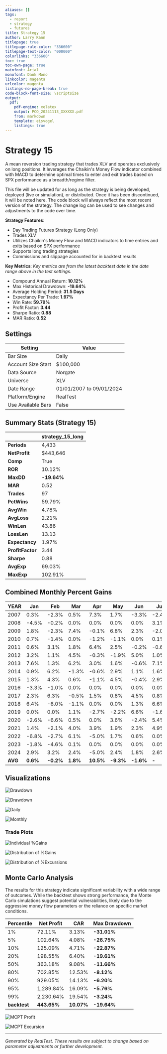 ```yaml
---
aliases: []
tags: 
  - report
  - strategy
  - futures
title: Strategy 15
author: Larry Kann
titlepage: true
titlepage-rule-color: "336600"
titlepage-text-color: "000000"
colorlinks: "336600"
toc: true
toc-own-page: true
mainfont: Arial
monofont: Dank Mono
linkcolor: magenta
urlcolor: magenta
listings-no-page-break: true
code-block-font-size: \scriptsize
output:
  pdf:
    pdf-engine: xelatex
    output: PCO_20241113_XXXXXX.pdf
    from: markdown
    template: eisvogel
    listings: true
---
```

# Strategy 15

A mean reversion trading strategy that trades XLV and operates exclusively on long positions. It leverages the Chaikin's Money Flow indicator combined with MACD to determine optimal times to enter and exit trades based on SPX performance as a breadth/regime filter.

This file will be updated for as long as the strategy is being developed, deployed (live or simulation), or distributed. Once it has been discontinued, it will be noted here. The code block will always reflect the most recent version of the strategy. The change log can be used to see changes and adjustments to the code over time.

**Strategy Features**:

- Day Trading Futures Strategy (Long Only)
- Trades XLV
- Utilizes Chaikin's Money Flow and MACD indicators to time entries and exits based on SPX performance
- Supports long trading strategies
- Commissions and slippage accounted for in backtest results

**Key Metrics**: _Key metrics are from the latest backtest date in the date range above in the test settings._

- Compound Annual Return: **10.12%**
- Max Historical Drawdown: **-19.64%**
- Average Holding Period: **31.5 Days**
- Expectancy Per Trade: **1.97%**
- Win Rate: **59.79%**
- Profit Factor: **3.44**
- Sharpe Ratio: **0.88**
- MAR Ratio: **0.52**

## Settings

| Setting            | Value                    |
| ------------------ | ------------------------ |
| Bar Size           | Daily                    |
| Account Size Start | $100,000                 |
| Data Source        | Norgate                  |
| Universe           | XLV                      |
| Date Range         | 01/01/2007 to 09/01/2024 |
| Platform/Engine    | RealTest                 |
| Use Available Bars | False                    |

## Summary Stats (Strategy 15)

|              | strategy_15_long |
| ------------ | ---------------- |
| **Periods**      | 4,433            |
| **NetProfit**    | $443,646         |
| **Comp**         | True             |
| **ROR**          | 10.12%           |
| **MaxDD**        | **-19.64%**      |
| **MAR**          | 0.52             |
| **Trades**       | 97               |
| **PctWins**      | 59.79%           |
| **AvgWin**       | 4.78%            |
| **AvgLoss**      | 2.21%            |
| **WinLen**       | 43.86            |
| **LossLen**      | 13.13            |
| **Expectancy**   | 1.97%            |
| **ProfitFactor** | 3.44             |
| **Sharpe**       | 0.88             |
| **AvgExp**       | 69.03%           |
| **MaxExp**       | 102.91%          |

## Combined Monthly Percent Gains

| YEAR | Jan   | Feb    | Mar    | Apr   | May   | Jun  | Jul  | Aug    | Sep    | Oct    | Nov    | Dec    | **TOTAL** | MaxDD   |
| ---- | ----- | ------ | ------ | ----- | ----- | ---- | ---- | ------ | ------ | ------ | ------ | ------ | -------- | ------- |
| 2007 | 0.3%  | -2.3%  | 0.5%   | 7.3%  | 1.7%  | -3.3% | -2.4% | 1.0%   | 0.0%   | -0.3% | -0.7% | 0.0%  | **1.3%**  | -8.5%   |
| 2008 | -4.5% | -0.2%  | 0.0%   | 0.0%  | 0.0%  | 0.0% | 3.1% | 0.0%   | -6.1%  | -2.3% | 0.0%  | 0.0%  | **-10.0%** | -12.3%  |
| 2009 | 1.8%  | -2.3%  | 7.4%   | -0.1% | 6.8%  | 2.3% | -2.0% | 2.1%   | 0.6%   | -2.1% | 9.3%  | 1.8%  | **27.9%**  | -10.9%  |
| 2010 | 0.7%  | -1.4%  | 0.0%   | -1.2% | -1.1% | 0.0% | 0.1% | -1.7%  | 9.1%   | 2.2%  | -2.9% | 4.6%  | **8.2%**   | -11.1%  |
| 2011 | 0.6%  | 3.1%   | 1.8%   | 6.4%  | 2.5%  | -0.2% | -0.6% | -6.9%  | 0.0%   | 2.0%  | 0.0%  | 3.0%  | **11.6%**  | -8.5%   |
| 2012 | 3.2%  | 1.1%   | 4.5%   | -0.3% | -1.9% | 5.0% | 1.0% | 1.2%   | 3.8%   | -0.2% | -3.3% | -0.1% | **14.5%**  | -7.4%   |
| 2013 | 7.6%  | 1.3%   | 6.2%   | 3.0%  | 1.6%  | -0.6% | 7.1% | -3.5%  | 3.2%   | 4.2%  | 4.6%  | 0.7%  | **40.9%**  | -5.2%   |
| 2014 | 0.9%  | 6.2%   | -1.3%  | -0.6% | 2.9%  | 1.1% | 1.6% | 0.3%   | 0.2%   | -0.2% | 2.0%  | 1.4%  | **10.5%**  | -9.3%   |
| 2015 | 1.3%  | 4.3%   | 0.6%   | -1.1% | 4.5%  | -0.4% | 2.9% | -4.9%  | -1.0%  | 0.0%  | 0.0%  | 1.6%  | **-9.3%**  | -11.1%  |
| 2016 | -3.3% | -1.0%  | 0.0%   | 0.0%  | 0.0%  | 0.0% | 0.0% | 0.0%   | 1.8%   | -6.5% | 2.0%  | 0.7%  | **-6.4%**  | -10.7%  |
| 2017 | 2.3%  | 6.3%   | -0.5%  | 1.5%  | 0.8%  | 4.5% | 0.8% | 1.7%   | 0.9%   | -0.7% | 2.8%  | -0.5% | **21.4%**  | -3.7%   |
| 2018 | 6.4%  | -6.0%  | -1.1%  | 0.0%  | 0.0%  | 1.3% | 6.6% | 4.3%   | 3.0%   | -2.7% | 0.0%  | -5.8% | **5.0%**   | -11.5%  |
| 2019 | 0.0%  | 0.0%   | 1.1%   | -2.7% | -2.2% | 6.6% | -1.6% | -0.6%  | -0.1%  | 5.1%  | 5.0%  | 3.5%  | **14.3%**  | -6.8%   |
| 2020 | -2.6% | -6.6%  | 0.5%   | 0.0%  | 3.6%  | -2.4% | 5.4% | 2.6%   | -5.8%  | -0.8% | 7.9%  | 3.8%  | **4.6%**   | -13.3%  |
| 2021 | 1.4%  | -2.1%  | 4.0%   | 3.9%  | 1.9%  | 2.3% | 4.9% | 2.3%   | -5.4%  | 5.1%  | -3.1% | 9.0%  | **25.9%**  | -8.0%   |
| 2022 | -6.8% | -2.7%  | 6.1%   | -5.0% | 1.7%  | 0.6% | 0.0% | -1.4%  | 1.6%   | 2.2%  | 7.2%  | -1.9% | **0.7%**   | -10.1%  |
| 2023 | -1.8% | -4.6%  | 0.1%   | 0.0%  | 0.0%  | 0.0% | 0.0% | -0.0%  | -1.8%  | -3.1% | 4.2%  | 4.3%  | **-3.0%**  | -11.3%  |
| 2024 | 2.9%  | 3.2%   | 2.4%   | -5.0% | 2.4%  | 1.8% | 2.6% | 5.0%   | n/a    | n/a   | n/a   | n/a   | **16.1%**  | -6.3%   |
| **AVG** | **0.6%** | **-0.2%** | **1.8%** | **10.5%** | **-9.3%** | **-1.6%** | **-** | **-**   | **-**   | **-**   | **-**   | **-**   | **-9.3%** | **-**    |

## Visualizations

![Drawdown](Reports/docs/15_XLV/images/graph2.png)

![Drawdown](Reports/docs/15_XLV/images/graph3.png)
<div style="page-break-after: always;"></div>

![Daily](Reports/docs/15_XLV/images/graph5.png)

![Monthly](Reports/docs/15_XLV/images/graph7.png)
<div style="page-break-after: always;"></div>

### Trade Plots

![Individual %Gains](Reports/docs/15_XLV/images/plot0.png)

![Distribution of %Gains](Reports/docs/15_XLV/images/plot1.png)
<div style="page-break-after: always;"></div>

![Distribution of %Excursions](Reports/docs/15_XLV/images/plot2.png)

## Monte Carlo Analysis

The results for this strategy indicate significant variability with a wide range of outcomes. While the backtest shows strong performance, the Monte Carlo simulations suggest potential vulnerabilities, likely due to the aggressive money flow parameters or the reliance on specific market conditions.

| Percentile | Net Profit | CAR     | Max Drawdown    |
| ---------- | ---------- | ------- | ---------------- |
| 1%         | 72.11%     | 3.13%   | **-31.01%**      |
| 5%         | 102.64%    | 4.08%   | **-26.75%**      |
| 10%        | 125.09%    | 4.71%   | **-22.87%**      |
| 20%        | 198.55%    | 6.40%   | **-19.61%**      |
| 50%        | 363.18%    | 9.08%   | **-11.66%**      |
| 80%        | 702.85%    | 12.53%  | **-8.12%**       |
| 90%        | 929.05%    | 14.13%  | **-6.20%**       |
| 95%        | 1,289.84%  | 16.09%  | **-5.76%**       |
| 99%        | 2,230.64%  | 19.54%  | **-3.24%**       |
| **backtest** | **443.65%** | **10.07%** | **-19.64%**       |

![MCPT Profit](Reports/docs/15_XLV/images/plot4.png)

![MCPT Excursion](Reports/docs/15_XLV/images/plot5.png)

---
*Generated by RealTest. These results are subject to change based on parameter adjustments or further development.*